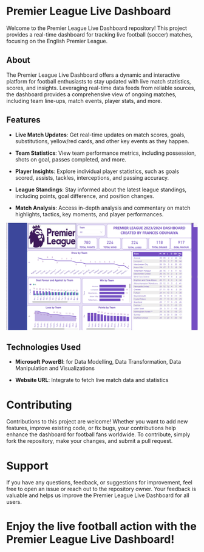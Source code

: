 # Premier League Live Dashboard

Welcome to the Premier League Live Dashboard repository! This project provides a real-time dashboard for tracking live football (soccer) matches, focusing on the English Premier League.

## About

The Premier League Live Dashboard offers a dynamic and interactive platform for football enthusiasts to stay updated with live match statistics, scores, and insights. Leveraging real-time data feeds from reliable sources, the dashboard provides a comprehensive view of ongoing matches, including team line-ups, match events, player stats, and more.

## Features

- **Live Match Updates**: Get real-time updates on match scores, goals, substitutions, yellow/red cards, and other key events as they happen.
  
- **Team Statistics**: View team performance metrics, including possession, shots on goal, passes completed, and more.
  
- **Player Insights**: Explore individual player statistics, such as goals scored, assists, tackles, interceptions, and passing accuracy.
  
- **League Standings**: Stay informed about the latest league standings, including points, goal difference, and position changes.
  
- **Match Analysis**: Access in-depth analysis and commentary on match highlights, tactics, key moments, and player performances.
  
 <img src="https://github.com/Frances-Odunaiya/Data-Visualizations-using-POWER-BI/blob/main/Data%20Visualizations%20using%20POWER%20BI/Premier%20League%20Live%20Dashboard/Premier%20League%20Dashboard.png" alt="Premier League Dashboard">

## Technologies Used

- **Microsoft PowerBI**: for  Data Modelling, Data Transformation, Data Manipulation and Visualizations
  
- **Website URL**: Integrate to fetch live match data and statistics

# Contributing
Contributions to this project are welcome! Whether you want to add new features, improve existing code, or fix bugs, your contributions help enhance the dashboard for football fans worldwide. To contribute, simply fork the repository, make your changes, and submit a pull request.

# Support
If you have any questions, feedback, or suggestions for improvement, feel free to open an issue or reach out to the repository owner. Your feedback is valuable and helps us improve the Premier League Live Dashboard for all users.

# Enjoy the live football action with the Premier League Live Dashboard!
